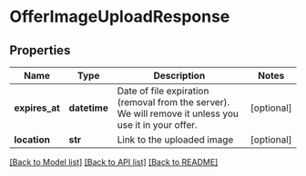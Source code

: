 # OfferImageUploadResponse

## Properties
Name | Type | Description | Notes
------------ | ------------- | ------------- | -------------
**expires_at** | **datetime** | Date of file expiration (removal from the server). We will remove it unless you use it in your offer. | [optional] 
**location** | **str** | Link to the uploaded image | [optional] 

[[Back to Model list]](../README.md#documentation-for-models) [[Back to API list]](../README.md#documentation-for-api-endpoints) [[Back to README]](../README.md)



